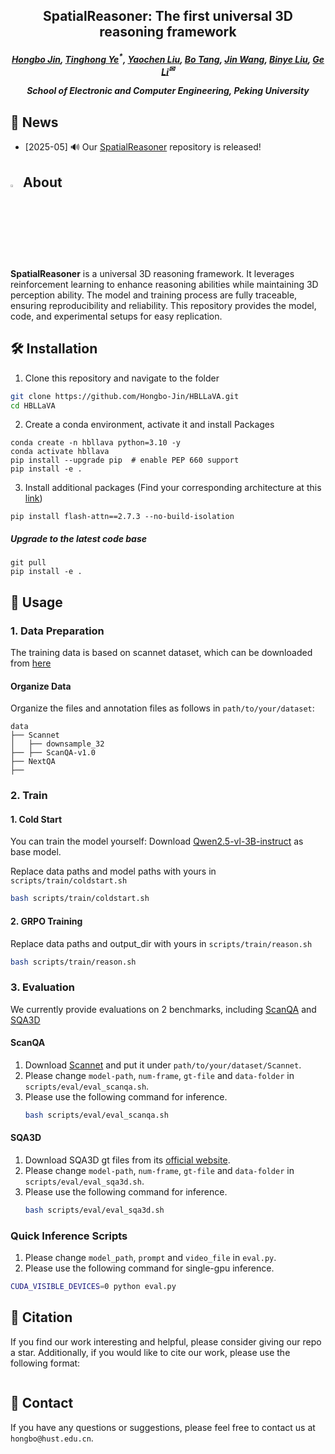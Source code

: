 <h2 align="center">SpatialReasoner: The first universal 3D reasoning framework
</a>

<h5 align="center">
<div align="center">

[Hongbo Jin](https://hongbo-jin.github.io/)<sup></sup>,
[Tinghong Ye]()<sup>*</sup>,
[Yaochen Liu]()<sup></sup>,
[Bo Tang]()<sup></sup>,
[Jin Wang]()<sup></sup>, 
[Binye Liu](https://github.com/Xjtulby)<sup></sup>,
[Ge Li](https://openreview.net/profile?id=~Ge_Li2)<sup>✉</sup>

<sup></sup>School of Electronic and Computer Engineering, Peking University<br>

</div>


## 📰 News

- [2025-05] 🔊 Our [SpatialReasoner](https://github.com/Hongbo-Jin/HBLLaVA) repository is released!

## <img id="painting_icon" width="3%" src="https://cdn-icons-png.flaticon.com/256/2435/2435606.png"> About
**SpatialReasoner** is a universal 3D reasoning framework. It leverages reinforcement learning to enhance reasoning abilities while maintaining 3D perception ability. 
The model and training process are fully traceable, ensuring reproducibility and reliability. This repository provides the model, code, and experimental setups for easy replication.


## 🛠️ Installation

1. Clone this repository and navigate to the folder
```bash
git clone https://github.com/Hongbo-Jin/HBLLaVA.git
cd HBLLaVA
```

2. Create a conda environment, activate it and install Packages
```Shell
conda create -n hbllava python=3.10 -y
conda activate hbllava
pip install --upgrade pip  # enable PEP 660 support
pip install -e .
```

3. Install additional packages (Find your corresponding architecture at this [link](https://github.com/Dao-AILab/flash-attention/releases))
```Shell
pip install flash-attn==2.7.3 --no-build-isolation
```
##### Upgrade to the latest code base

```Shell
git pull
pip install -e .
```

## 📌 Usage

### 1. Data Preparation
The training data is based on scannet dataset, which can be downloaded from [here](https://huggingface.co/datasets/YiquanLi/ScanNet_for_ScanQA_SQA3D)

#### Organize Data

Organize the files and annotation files as follows in ``path/to/your/dataset``:

```Shell
data
├── Scannet
│   ├── downsample_32
├── ├── ScanQA-v1.0
├── NextQA
├── 
```

### 2. Train

#### 1. Cold Start

You can train the model yourself: 
Download [Qwen2.5-vl-3B-instruct](https://huggingface.co/Qwen/Qwen2.5-VL-3B-Instruct) as base model.

Replace data paths and model paths with yours in `scripts/train/coldstart.sh`

```bash
bash scripts/train/coldstart.sh
```

#### 2. GRPO Training

Replace data paths and output_dir with yours in `scripts/train/reason.sh`

```bash
bash scripts/train/reason.sh
```

### 3. Evaluation

We currently provide evaluations on 2 benchmarks, including [ScanQA](https://github.com/ATR-DBI/ScanQA) and [SQA3D](https://zenodo.org/records/7792397#.ZCkprfFBx3g)

#### ScanQA

1. Download [Scannet](https://github.com/ScanNet/ScanNet) and put it under ``path/to/your/dataset/Scannet``.
2. Please change ``model-path``, ``num-frame``, ``gt-file`` and ``data-folder`` in ``scripts/eval/eval_scanqa.sh``.
3. Please use the following command for inference.
   ```bash
   bash scripts/eval/eval_scanqa.sh
   ```
#### SQA3D

1. Download SQA3D gt files from its [official website](https://zenodo.org/records/7792397#.ZCkprfFBx3g).
2. Please change ``model-path``, ``num-frame``, ``gt-file`` and ``data-folder`` in ``scripts/eval/eval_sqa3d.sh``.
3. Please use the following command for inference.
   ```bash
   bash scripts/eval/eval_sqa3d.sh
   ```

### Quick Inference Scripts

1. Please change ``model_path``, ``prompt`` and ``video_file`` in ``eval.py``.
2.  Please use the following command for single-gpu inference.
   ```bash
   CUDA_VISIBLE_DEVICES=0 python eval.py
   ```

## 📝 Citation

If you find our work interesting and helpful, please consider giving our repo a star. Additionally, if you would like to cite our work, please use the following format:
```bibtex

```

## 📨 Contact

If you have any questions or suggestions, please feel free to contact us at ``hongbo@hust.edu.cn``.
